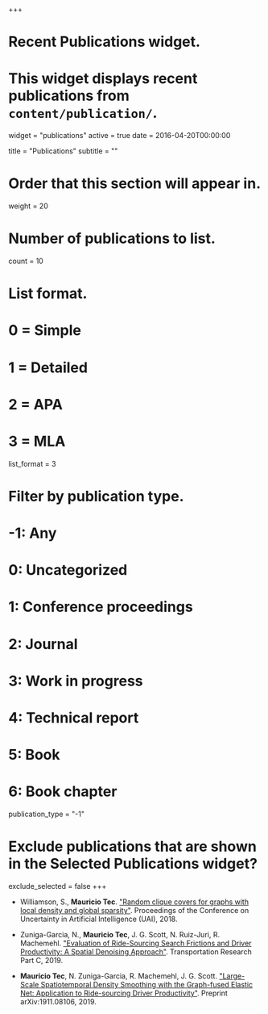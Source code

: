 +++
# Recent Publications widget.
# This widget displays recent publications from `content/publication/`.
widget = "publications"
active = true
date = 2016-04-20T00:00:00

title = "Publications"
subtitle = ""

# Order that this section will appear in.
weight = 20

# Number of publications to list.
count = 10

# List format.
#   0 = Simple
#   1 = Detailed
#   2 = APA
#   3 = MLA
list_format = 3

# Filter by publication type.
# -1: Any
#  0: Uncategorized
#  1: Conference proceedings
#  2: Journal
#  3: Work in progress
#  4: Technical report
#  5: Book
#  6: Book chapter
publication_type = "-1"

# Exclude publications that are shown in the Selected Publications widget?
exclude_selected = false
+++

- Williamson, S., __Mauricio Tec__. ["Random clique covers for graphs with local density and global sparsity"][random-cliques]. Proceedings of the Conference on Uncertainty in Artificial Intelligence (UAI), 2018.

- Zuniga-Garcia, N., __Mauricio Tec__, J. G. Scott, N. Ruiz-Juri, R. Machemehl. ["Evaluation of Ride-Sourcing Search Frictions and Driver Productivity: A Spatial Denoising Approach"][spatial-denoise]. Transportation Research Part C, 2019.

- __Mauricio Tec__, N. Zuniga-Garcia, R. Machemehl, J. G. Scott. ["Large-Scale Spatiotemporal Density Smoothing with the Graph-fused Elastic Net: Application to Ride-sourcing Driver Productivity"][spatiotemporal-denoise]. Preprint arXiv:1911.08106, 2019.


[spatial-denoise]: https://arxiv.org/pdf/1809.10329.pdf
[random-cliques]: https://arxiv.org/pdf/1810.06738.pdf 
[spatiotemporal-denoise]: https://arxiv.org/pdf/1911.08106.pdf